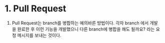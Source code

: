 # 1. Pull Request
1. Pull Request는 branch를 병합하는 예의바른 방법이다. 각자 branch 에서 개발을 완료한 후 이런 기능을 개발했으니 다른 branch에 병합을 해도 될까요? 라는 요청 메시지를 보내는 것이다.